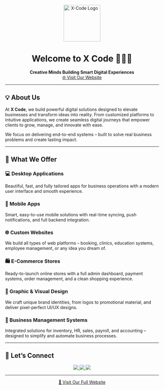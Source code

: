 <p align="center">
  <img src="https://avatars.githubusercontent.com/u/222845318?v=4" width="120" alt="X-Code Logo"/>
</p>

<h1 align="center">Welcome to X Code 👨‍💻🚀</h1>

<p align="center">
  <b>Creative Minds Building Smart Digital Experiences</b><br />
  <a href="https://xcode-dev-company.github.io/xcode-site/" target="_blank">🌐 Visit Our Website</a>
</p>

---

## 💡 About Us

At **X Code**, we build powerful digital solutions designed to elevate businesses and transform ideas into reality. From customized platforms to intuitive applications, we create seamless digital journeys that empower clients to grow, manage, and innovate with ease.

We focus on delivering end-to-end systems – built to solve real business problems and create lasting impact.

---

## 🚀 What We Offer

### 💻 Desktop Applications  
Beautiful, fast, and fully tailored apps for business operations with a modern user interface and smooth experience.

### 📱 Mobile Apps  
Smart, easy-to-use mobile solutions with real-time syncing, push notifications, and full backend integration.

### 🌐 Custom Websites  
We build all types of web platforms – booking, clinics, education systems, employee management, or any idea you dream of.

### 🛍️ E-Commerce Stores  
Ready-to-launch online stores with a full admin dashboard, payment systems, order management, and a clean shopping experience.

### 🎨 Graphic & Visual Design  
We craft unique brand identities, from logos to promotional material, and deliver pixel-perfect UI/UX designs.

### 🧾 Business Management Systems  
Integrated solutions for inventory, HR, sales, payroll, and accounting – designed to simplify and automate business processes.

---

## 🔗 Let’s Connect

<div align="center">
  <a href="https://www.facebook.com/share/169bwdoHkh/" target="_blank">
    <img src="https://img.shields.io/badge/Facebook-1877F2?style=for-the-badge&logo=facebook&logoColor=white"/>
  </a>
  <a href="https://wa.me/201093943185" target="_blank">
    <img src="https://img.shields.io/badge/WhatsApp-25D366?style=for-the-badge&logo=whatsapp&logoColor=white"/>
  </a>
  <a href="https://www.instagram.com/x.code123?igsh=cTI0b2RnMWNtdjM0" target="_blank">
    <img src="https://img.shields.io/badge/Instagram-E4405F?style=for-the-badge&logo=instagram&logoColor=white"/>
  </a>
</div>

---

<p align="center">
  <a href="https://xcode-dev-company.github.io/xcode-site/" target="_blank">
    🔗 Visit Our Full Website
  </a>
</p>
